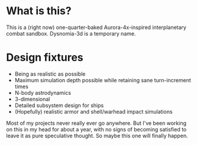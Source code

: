 # What is this?
This is a (right now) one-quarter-baked Aurora-4x-inspired interplanetary combat sandbox. Dysnomia-3d is a temporary name.

# Design fixtures
- Being as realistic as possible
- Maximum simulation depth possible while retaining sane turn-increment times
- N-body astrodynamics
- 3-dimensional
- Detailed subsystem design for ships
- (Hopefully) realistic armor and shell/warhead impact simulations

Most of my projects never really ever go anywhere. But I've been working on this in my head for about a year, with no signs of becoming satisfied to leave it as pure speculative thought. So maybe this one will finally happen.
